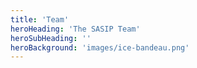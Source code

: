 ```yaml
---
title: 'Team'
heroHeading: 'The SASIP Team'
heroSubHeading: ''
heroBackground: 'images/ice-bandeau.png'
---
```


